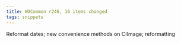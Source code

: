 ```yaml
---
title: WOCommon r246, 16 items changed
tags: snippets
---
```


Reformat dates; new convenience methods on CIImage; reformatting
